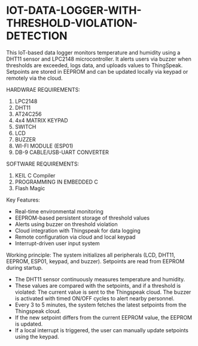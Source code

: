 # IOT-DATA-LOGGER-WITH-THRESHOLD-VIOLATION-DETECTION
This IoT-based data logger monitors temperature and humidity using a DHT11 sensor and LPC2148 microcontroller. It alerts users via buzzer when thresholds are exceeded, logs data, and uploads values to ThingSpeak. Setpoints are stored in EEPROM and can be updated locally via keypad or remotely via the cloud.

HARDWRAE REQUIREMENTS: 
1) LPC2148
2) DHT11
3) AT24C256
4) 4x4 MATRIX KEYPAD
5) SWITCH
6) LCD
7) BUZZER
8) WI-FI MODULE (ESP01)
9) DB-9 CABLE/USB-UART CONVERTER

SOFTWARE REQUIREMENTS: 
1) KEIL C Compiler
2) PROGRAMMING IN EMBEDDED C
3) Flash Magic
   
Key Features:
* Real-time environmental monitoring
*  EEPROM-based persistent storage of threshold values
*   Alerts using buzzer on threshold violation
*   Cloud integration with Thingspeak for data logging
*    Remote configuration via cloud and local keypad
*    Interrupt-driven user input system


Working principle: The system initializes all peripherals (LCD, DHT11, EEPROM, ESP01, keypad, and buzzer).
Setpoints are read from EEPROM during startup.

* The DHT11 sensor continuously measures temperature and humidity.
* These values are compared with the setpoints, and if a threshold is violated:
     The current value is sent to the Thingspeak cloud.
     The buzzer is activated with timed ON/OFF cycles to alert nearby personnel.
* Every 3 to 5 minutes, the system fetches the latest setpoints from the Thingspeak cloud.
* If the new setpoint differs from the current EEPROM value, the EEPROM is updated.
* If a local interrupt is triggered, the user can manually update setpoints using the keypad.

